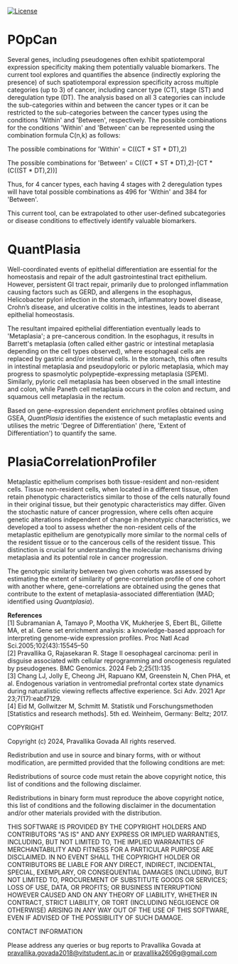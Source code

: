 [![License](https://img.shields.io/badge/License-BSD\%202--Clause-orange.svg)](https://opensource.org/licenses/BSD-2-Clause)

# POpCan

Several genes, including pseudogenes often exhibit spatiotemporal expression specificity making them potentially valuable biomarkers. The current tool explores and quantifies the absence (indirectly exploring the presence) of such spatiotemporal expression specificity across multiple categories (up to 3) of cancer, including cancer type (CT), stage (ST) and deregulation type (DT). The analysis based on all 3 categories can include the sub-categories within and between the cancer types or it can be restricted to the sub-categories between the cancer types using the conditions 'Within' and 'Between', respectively. The possible combinations for the conditions 'Within' and 'Between' can be represented using the combination formula C(n,k) as follows:

The possible combinations for 'Within' =  C((CT * ST * DT),2)

The possible combinations for 'Between' = C((CT * ST * DT),2)-[CT * (C((ST * DT),2))]

Thus, for 4 cancer types, each having 4 stages with 2 deregulation types will have total possible combinations as 496 for 'Within' and 384 for 'Between'.

This current tool, can be extrapolated to other user-defined subcategories or disease conditions to effectively identify valuable biomarkers.

# QuantPlasia

Well-coordinated events of epithelial differentiation are essential for the homeostasis and repair of the adult gastrointestinal tract epithelium. However, persistent GI tract repair, primarily due to prolonged inflammation causing factors such as GERD, and allergens in the esophagus, Helicobacter pylori infection in the stomach, inflammatory bowel disease, Crohn’s disease, and ulcerative colitis in the intestines, leads to aberrant epithelial homeostasis.

The resultant impaired epithelial differentiation eventually leads to 'Metaplasia'; a pre-cancerous condition. In the esophagus, it results in Barrett's metaplasia (often called either gastric or intestinal metaplasia depending on the cell types observed), where esophageal cells are replaced by gastric and/or intestinal cells. In the stomach, this often results in intestinal metaplasia and pseudopyloric or pyloric metaplasia, which may progress to spasmolytic polypeptide-expressing metaplasia (SPEM). Similarly, pyloric cell metaplasia has been observed in the small intestine and colon, while Paneth cell metaplasia occurs in the colon and rectum, and squamous cell metaplasia in the rectum.

Based on gene-expression dependent enrichment profiles obtained using GSEA, *QuantPlasia* identifies the existence of such metaplastic events and utilises the metric 'Degree of Differentiation' (here, 'Extent of Differentiation') to quantify the same.

# PlasiaCorrelationProfiler

Metaplastic epithelium comprises both tissue-resident and non-resident cells. Tissue non-resident cells, when located in a different tissue, often retain phenotypic characteristics similar to those of the cells naturally found in their original tissue, but their genotypic characteristics may differ. Given the stochastic nature of cancer progression, where cells often acquire genetic alterations independent of change in phenotypic characteristics, we developed a tool to assess whether the non-resident cells of the metaplastic epithelium are genotypically more similar to the normal cells of the resident tissue or to the cancerous cells of the resident tissue. This distinction is crucial for understanding the molecular mechanisms driving metaplasia and its potential role in cancer progression.  

The genotypic similarity between two given cohorts was assessed by estimating the extent of similarity of gene-correlation profile of one cohort with another where, gene-correlations are obtained using the genes that contribute to the extent of metaplasia-associated differentiation (MAD; identified using *Quantplasia*). 

**References**  
[1] Subramanian A, Tamayo P, Mootha VK, Mukherjee S, Ebert BL, Gillette MA, et al. Gene set enrichment analysis: a knowledge-based approach for interpreting genome-wide expression profiles. Proc Natl Acad Sci.2005;102(43):15545–50  
[2] Pravallika G, Rajasekaran R. Stage II oesophageal carcinoma: peril in disguise associated with cellular reprogramming and oncogenesis regulated by pseudogenes. BMC Genomics. 2024 Feb 2;25(1):135  
[3] Chang LJ, Jolly E, Cheong JH, Rapuano KM, Greenstein N, Chen PHA, et al. Endogenous variation in ventromedial prefrontal cortex state dynamics during naturalistic viewing reflects affective experience. Sci Adv. 2021 Apr 23;7(17):eabf7129.  
[4] Eid M, Gollwitzer M, Schmitt M. Statistik und Forschungsmethoden [Statistics and research methods]. 5th ed. Weinheim, Germany: Beltz; 2017.  

COPYRIGHT

Copyright (c) 2024, Pravallika Govada All rights reserved.

Redistribution and use in source and binary forms, with or without modification, are permitted provided that the following conditions are met:

Redistributions of source code must retain the above copyright notice, this list of conditions and the following disclaimer.

Redistributions in binary form must reproduce the above copyright notice, this list of conditions and the following disclaimer in the documentation and/or other materials provided with the distribution.

THIS SOFTWARE IS PROVIDED BY THE COPYRIGHT HOLDERS AND CONTRIBUTORS "AS IS" AND ANY EXPRESS OR IMPLIED WARRANTIES, INCLUDING, BUT NOT LIMITED TO, THE IMPLIED WARRANTIES OF MERCHANTABILITY AND FITNESS FOR A PARTICULAR PURPOSE ARE DISCLAIMED. IN NO EVENT SHALL THE COPYRIGHT HOLDER OR CONTRIBUTORS BE LIABLE FOR ANY DIRECT, INDIRECT, INCIDENTAL, SPECIAL, EXEMPLARY, OR CONSEQUENTIAL DAMAGES (INCLUDING, BUT NOT LIMITED TO, PROCUREMENT OF SUBSTITUTE GOODS OR SERVICES; LOSS OF USE, DATA, OR PROFITS; OR BUSINESS INTERRUPTION) HOWEVER CAUSED AND ON ANY THEORY OF LIABILITY, WHETHER IN CONTRACT, STRICT LIABILITY, OR TORT (INCLUDING NEGLIGENCE OR OTHERWISE) ARISING IN ANY WAY OUT OF THE USE OF THIS SOFTWARE, EVEN IF ADVISED OF THE POSSIBILITY OF SUCH DAMAGE.

CONTACT INFORMATION

Please address any queries or bug reports to Pravallika Govada at pravallika.govada2018@vitstudent.ac.in or pravallika2606g@gmail.com
